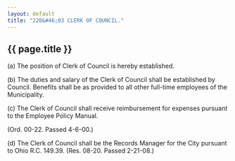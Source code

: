 ```yaml
---
layout: default 
title: "220&#46;03 CLERK OF COUNCIL."
---
```


{{ page.title }}
----------------

​(a) The position of Clerk of Council is hereby established.

​(b) The duties and salary of the Clerk of Council shall be established
by Council. Benefits shall be as provided to all other full-time
employees of the Municipality.

​(c) The Clerk of Council shall receive reimbursement for expenses
pursuant to the Employee Policy Manual.

(Ord. 00-22. Passed 4-6-00.)

​(d) The Clerk of Council shall be the Records Manager for the City
pursuant to Ohio R.C. 149.39. (Res. 08-20. Passed 2-21-08.)
